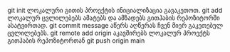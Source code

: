 git init ლოკალური გითის პროექტის ინიციალიზაცია გავაკეთოთ.
git add  ლოკალურ ცვლილებებს ამატებს და ამზადებს გითჰაბის რეპოზიტორში ასატვირთად.
git commit message  აწერს აღწერას ჩვენ მიერ გაკეთებულ ცვლილებებს.
git remote add origin აკავშირებს ლოკალურ პროექტს გითჰაბის რეპოზიტორთან
git push origin main 